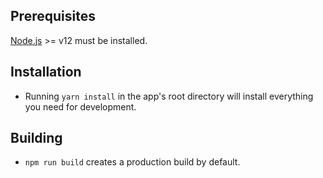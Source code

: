 ## Prerequisites

[Node.js](http://nodejs.org/) >= v12 must be installed.

## Installation

- Running `yarn install` in the app's root directory will install everything you need for development.


## Building

- `npm run build` creates a production build by default.
